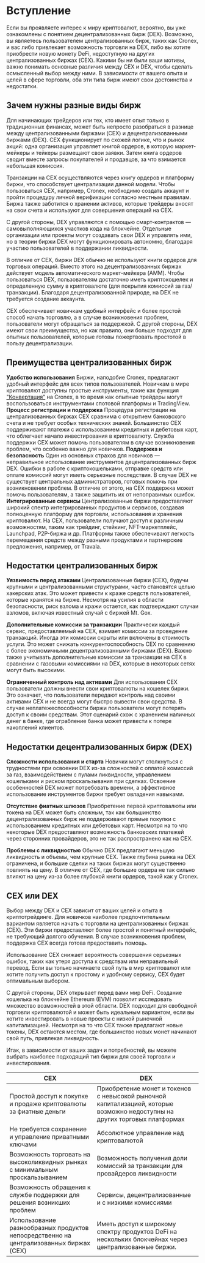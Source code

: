 # Вступление 
Если вы проявляете интерес к миру криптовалют, вероятно, вы уже ознакомлены с понятием децентрализованных бирж (DEX). Возможно, вы являетесь пользователем централизованных бирж, таких как Cronex, и вас либо привлекает возможность торговли на DEX, либо вы хотите приобрести новую монету DeFi, недоступную на других централизованных биржах (CEX). Какими бы ни были ваши мотивы, важно понимать основные различия между CEX и DEX, чтобы сделать осмысленный выбор между ними. В зависимости от вашего опыта и целей в сфере торговли, оба эти типа бирж имеют свои достоинства и недостатки.

## Зачем нужны разные виды бирж
Для начинающих трейдеров или тех, кто имеет опыт только в традиционных финансах, может быть непросто разобраться в разнице между централизованными биржами (CEX) и децентрализованными биржами (DEX). CEX функционирует по схожей логике, что и рынок акций: одна организация управляет книгой ордеров, в которую маркет-мейкеры и тейкеры размещают свои заявки. Затем книга ордеров сводит вместе запросы покупателей и продавцов, за что взимается небольшая комиссия.

Транзакции на CEX осуществляются через книгу ордеров и платформу биржи, что способствует централизации данной модели. Чтобы пользоваться CEX, например, Cronex, необходимо создать аккаунт и пройти процедуру личной верификации согласно местным правилам. Биржа также заботится о хранении активов, которые трейдеры вносят на свои счета и используют для совершения операций на CEX.

С другой стороны, DEX управляются с помощью смарт-контрактов — самовыполняющихся участков кода на блокчейне. Отдельные организации или проекты могут создавать свои DEX и управлять ими, но в теории биржи DEX могут функционировать автономно, благодаря участию пользователей в поддержании ликвидности.

В отличие от CEX, биржи DEX обычно не используют книги ордеров для торговых операций. Вместо этого на децентрализованных биржах действует модель автоматического маркет-мейкера (AMM). Чтобы пользоваться DEX, пользователям достаточно иметь криптокошелек и определенную сумму в криптовалюте (для покрытия комиссий за газ/транзакции). Благодаря децентрализованной природе, на DEX не требуется создание аккаунта.

CEX обеспечивает новичкам удобный интерфейс и более простой способ начать торговлю, а в случае возникновения проблем, пользователи могут обращаться за поддержкой. С другой стороны, DEX имеют свои преимущества, но как правило, они больше подходят для опытных пользователей, которые готовы пожертвовать простотой в пользу децентрализации.

## Преимущества централизованных бирж 
**Удобство использования** Биржи, наподобие Cronex, предлагают удобный интерфейс для всех типов пользователей. Новичкам в мире криптовалют доступны простые инструменты, такие как функция ["Конвертация"](https://cronex.io/convert) на Cronex, в то время как опытные трейдеры могут воспользоваться инструментами спотовой платформы и TradingView. 
**Процесс регистрации и поддержка** Процедура регистрации на централизованных биржах CEX сравнима с открытием банковского счета и не требует особых технических знаний. Большинство CEX поддерживают платежи с использованием кредитных и дебетовых карт, что облегчает начало инвестирования в криптовалюту. Служба поддержки CEX может помочь пользователям в случае возникновения проблем, что особенно важно для новичков.
**Поддержка и безопасность** Один из основных страхов для новичков — неправильное использование инструментов децентрализованных бирж DEX. Ошибки в работе с криптокошельками, отправке средств или оплате комиссий могут иметь серьезные последствия. В случае DEX не существует центральных администраторов, готовых помочь при возникновении проблем. В отличие от этого, на CEX поддержка может помочь пользователям, а также защитить их от непоправимых ошибок.
**Интегрированные сервисы** Централизованные биржи предоставляют широкий спектр интегрированных продуктов и сервисов, создавая полноценную платформу для торговли, использования и хранения криптовалют. На CEX, пользователи получают доступ к различным возможностям, таким как трейдинг, стейкинг, NFT-маркетплейс, Launchpad, P2P-биржа и др. Платформы также обеспечивают легкость перемещения средств между разными продуктами и партнерские предложения, например, от Travala.

## Недостатки централизованных бирж 
**Уязвимость перед атаками** Централизованные биржи (CEX), будучи крупными и централизованными структурами, часто становятся целью хакерских атак. Это может привести к краже средств пользователей, которые хранятся на бирже. Несмотря на усилия в области безопасности, риск взлома и кражи остается, как подтверждают случаи взломов, включая известный случай с биржей Mt. Gox.

**Дополнительные комиссии за транзакции** Практически каждый сервис, предоставляемый на CEX, взимает комиссии за проведение транзакций. Иногда эти комиссии скрыты или включены в стоимость услуги. Это может снижать конкурентоспособность CEX по сравнению с более экономичными децентрализованными биржами (DEX). Важно также учитывать дополнительные комиссии за транзакции на CEX в сравнении с газовыми комиссиями на DEX, которые в некоторых сетях могут быть высокими.

**Ограниченный контроль над активами** Для использования CEX пользователи должны внести свои криптовалюты на кошелек биржи. Это означает, что пользователи передают контроль над своими активами CEX и не всегда могут быстро вывести свои средства. В случае неплатежеспособности биржи пользователи могут потерять доступ к своим средствам. Этот сценарий схож с хранением наличных денег в банке, где ограбление банка может привести к потере накоплений клиентов.

## Недостатки децентрализованных бирж (DEX) 
**Сложности использования и старта** Новички могут столкнуться с трудностями при освоении DEX из-за сложностей с оплатой комиссий за газ, взаимодействием с пулами ликвидности, управлением кошельками и риском проскальзывания при сделках. Освоение особенностей DEX может потребовать времени, а эффективное использование инструментов биржи требует овладения навыками.

**Отсутствие фиатных шлюзов** Приобретение первой криптовалюты или токена на DEX может быть сложным, так как большинство децентрализованных бирж не поддерживают прямые покупки с использованием кредитных или дебетовых карт. Несмотря на то что некоторые DEX предоставляют возможность банковских платежей через сторонних провайдеров, это не так распространено как на CEX.

**Проблемы с ликвидностью** Обычно DEX предлагают меньшую ликвидность и объемы, чем крупные CEX. Также глубина рынка на DEX ограничена, и большие сделки на таких биржах могут существенно повлиять на цену. В отличие от CEX, где большие ордера не так сильно влияют на цену из-за более глубокой книги ордеров, такой как у Cronex.

## CEX или  DEX
Выбор между DEX и CEX зависит от ваших целей и опыта в криптотрейдинге. Для новичков наиболее предпочтительным вариантом является начать с торговли на централизованных биржах (CEX). Эти биржи предоставляют более простой и понятный интерфейс, не требующий долгого обучения. В случае возникновения проблем, поддержка CEX всегда готова предоставить помощь.

Использование CEX снижает вероятность совершения серьезных ошибок, таких как утеря доступа к средствам или неправильный перевод. Если вы только начинаете свой путь в мир криптовалют или хотите получить доступ к простому и удобному сервису, CEX будет оптимальным выбором.

С другой стороны, DEX открывает перед вами мир DeFi. Создание кошелька на блокчейне Ethereum (EVM) позволит исследовать множество возможностей в этой области. DEX подходит для свободной торговли криптовалютой и может быть идеальным вариантом, если вы хотите инвестировать в новые проекты с низкой рыночной капитализацией. Несмотря на то что CEX также предлагают новые токены, DEX остаются местом, где большинство новых монет начинают свой путь, привлекая ликвидность.

Итак, в зависимости от ваших задач и потребностей, вы можете выбрать наиболее подходящий тип биржи для своей торговли и инвестирования.


| CEX  | DEX |
| ------------- | ------------- |
| Простой доступ к покупке и продаже криптовалюты за фиатные деньги  | Приобретение монет и токенов с невысокой рыночной капитализацией, которые возможно недоступны на других торговых платформах |
| Не требуется сохранение и управление приватными ключами  | Абсолютное управление над криптовалютой  |
| Возможность торговать на высоколиквидных рынках с минимальным проскальзыванием  | Возможность получения доли комиссий за транзакции для провайдеров ликвидности  |
| Возможность обращения к службе поддержки для решения возникших проблем | Сервисы, децентрализованные и с низкими комиссиями  |
| Использование разнообразных продуктов непосредственно на централизованных биржах (CEX)  | Иметь доступ к широкому спектру продуктов DeFi на нескольких блокчейнах через централизованные биржи.  |







<!--stackedit_data:
eyJoaXN0b3J5IjpbMTI1NTA1NDk3NiwtOTgyODUzMDg4LC0xMD
I5ODM5NjExLC05ODQ2MDU2MjMsLTczNjA0OTgwMCwxMDYwNjI1
MzE4LC04MzgxOTE4NTcsMjk1MTIzNjc0LDU5Njk0NzQwNCwxMj
czNTgyNTIxLDU1NzAxMTgwOSwtODU2NjUzNzM0LDcyNTQzOTM1
NywtMjA4ODc0NjYxMl19
-->